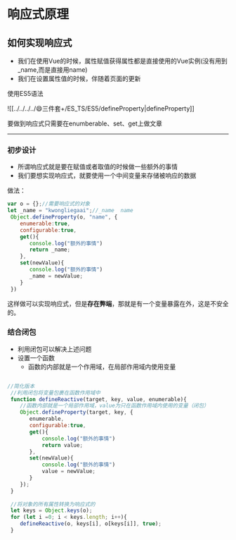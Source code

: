 # 响应式原理
## 如何实现响应式

- 我们在使用Vue的时候，属性赋值获得属性都是直接使用的Vue实例(没有用到_name,而是直接用name)
- 我们在设置属性值的时候，伴随着页面的更新

使用ES5语法

![[../../../../😄三件套+/ES_TS/ES5/defineProperty|defineProperty]]

要做到响应式只需要在enumberable、set、get上做文章

---

### 初步设计

- 所谓响应式就是要在赋值或者取值的时候做一些额外的事情
- 我们要想实现响应式，就要使用一个中间变量来存储被响应的数据

做法：

```js
var o = {};//需要响应式的对象
let _name = "kwongliegaai";//_name  name 
 Object.defineProperty(o, "name", {
    enumerable:true,
    configurable:true,
    get(){
 	   console.log("额外的事情")
 	   return _name;
    },
    set(newValue){
 	   console.log("额外的事情")
 	   _name = newValue;
    }
 })
```

这样做可以实现响应式，但是**存在弊端**，那就是有一个变量暴露在外，这是不安全的。

### 结合闭包
- 利用闭包可以解决上述问题
- 设置一个函数
	- 函数的内部就是一个作用域，在局部作用域内使用变量


```js

//简化版本
 //利用闭包将变量包裹在函数作用域中
 function defineReactive(target, key, value, enumerable){
    //函数内部就是一个局部作用域，value为只在函数作用域内使用的变量（闭包）
    Object.defineProperty(target, key, {
 	   enumerable,
 	   configurable:true,
 	   get(){
 		   console.log("额外的事情")
 		   return value;
 	   },
 	   set(newValue){
 		   console.log("额外的事情")
 		   value = newValue;
 	   }
    });
 }
 
 //将对象的所有属性转换为响应式的
 let keys = Object.keys(o);
 for (let i =0; i < keys.length; i++){
    defineReactive(o, keys[i], o[keys[i]], true);
 }
```
